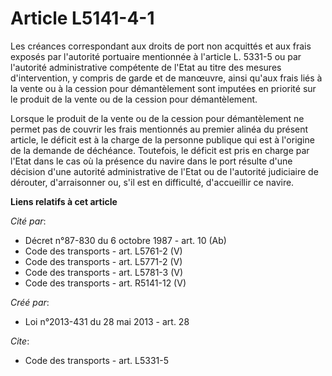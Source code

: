 # Article L5141-4-1

Les créances correspondant aux droits de port non acquittés et aux frais exposés par l'autorité portuaire mentionnée à
l'article L. 5331-5 ou par l'autorité administrative compétente de l'Etat au titre des mesures d'intervention, y compris de
garde et de manœuvre, ainsi qu'aux frais liés à la vente ou à la cession pour démantèlement sont imputées en priorité sur le
produit de la vente ou de la cession pour démantèlement. 

Lorsque le produit de la vente ou de la cession pour démantèlement ne permet pas de couvrir les frais mentionnés au premier
alinéa du présent article, le déficit est à la charge de la personne publique qui est à l'origine de la demande de déchéance.
Toutefois, le déficit est pris en charge par l'Etat dans le cas où la présence du navire dans le port résulte d'une décision
d'une autorité administrative de l'Etat ou de l'autorité judiciaire de dérouter, d'arraisonner ou, s'il est en difficulté,
d'accueillir ce navire.

**Liens relatifs à cet article**

_Cité par_:

  - Décret n°87-830 du 6 octobre 1987 - art. 10 (Ab)
  - Code des transports - art. L5761-2 (V)
  - Code des transports - art. L5771-2 (V)
  - Code des transports - art. L5781-3 (V)
  - Code des transports - art. R5141-12 (V)

_Créé par_:

  - Loi n°2013-431 du 28 mai 2013 - art. 28

_Cite_:

  - Code des transports - art. L5331-5
